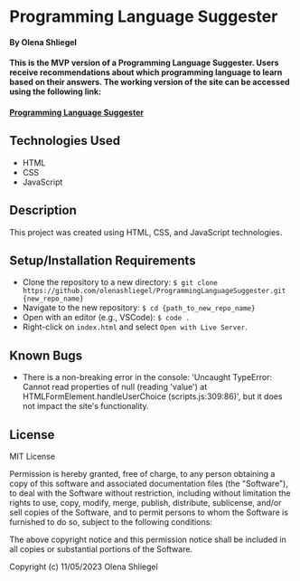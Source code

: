 # Programming Language Suggester

#### By **Olena Shliegel**

#### This is the MVP version of a Programming Language Suggester. Users receive recommendations about which programming language to learn based on their answers. The working version of the site can be accessed using the following link:  
#### [Programming Language Suggester](https://olenashliegel.github.io/ProgrammingLanguageSuggester/)

## Technologies Used

* HTML
* CSS
* JavaScript

## Description

This project was created using HTML, CSS, and JavaScript technologies.

## Setup/Installation Requirements

* Clone the repository to a new directory: `$ git clone https://github.com/olenashliegel/ProgrammingLanguageSuggester.git {new_repo_name}`
* Navigate to the new repository: `$ cd {path_to_new_repo_name}`
* Open with an editor (e.g., VSCode): `$ code .`
* Right-click on `index.html` and select `Open with Live Server`.

## Known Bugs

* There is a non-breaking error in the console: 'Uncaught TypeError: Cannot read properties of null (reading 'value') at HTMLFormElement.handleUserChoice (scripts.js:309:86)', but it does not impact the site's functionality.

## License

MIT License

Permission is hereby granted, free of charge, to any person obtaining a copy of this software and associated documentation files (the "Software"), to deal with the Software without restriction, including without limitation the rights to use, copy, modify, merge, publish, distribute, sublicense, and/or sell copies of the Software, and to permit persons to whom the Software is furnished to do so, subject to the following conditions:

The above copyright notice and this permission notice shall be included in all copies or substantial portions of the Software.

Copyright (c) 11/05/2023 Olena Shliegel
